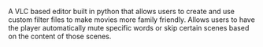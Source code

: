 A VLC based editor built in python that allows users to create and use custom filter files to make movies more family friendly. Allows users to have the player automatically mute specific words or skip certain scenes based on the content of those scenes.